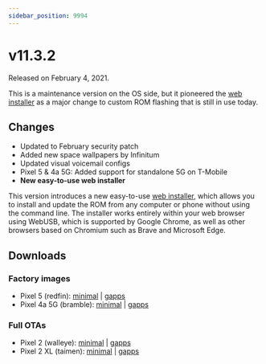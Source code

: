 ```yaml
---
sidebar_position: 9994
---
```


# v11.3.2

Released on February 4, 2021.

This is a maintenance version on the OS side, but it pioneered the [web installer](getting-started/install/web.mdx) as a major change to custom ROM flashing that is still in use today.

## Changes

- Updated to February security patch
- Added new space wallpapers by Infinitum
- Updated visual voicemail configs
- Pixel 5 & 4a 5G: Added support for standalone 5G on T-Mobile
- **New easy-to-use web installer**

This version introduces a new easy-to-use [web installer](getting-started/install/web.mdx), which allows you to install and update the ROM from any computer or phone without using the command line. The installer works entirely within your web browser using WebUSB, which is supported by Google Chrome, as well as other browsers based on Chromium such as Brave and Microsoft Edge.

## Downloads

### Factory images

- Pixel 5 (redfin): [minimal](https://github.com/ProtonAOSP/android_device_google_redbull/releases/download/v11.3.2/proton-aosp_redfin-factory_11.3.2.zip) | [gapps](https://github.com/ProtonAOSP/android_device_google_redbull/releases/download/v11.3.2/proton-aosp_redfin-factory_11.3.2-gapps.zip)
- Pixel 4a 5G (bramble): [minimal](https://github.com/ProtonAOSP/android_device_google_redbull/releases/download/v11.3.2/proton-aosp_bramble-factory_11.3.2.zip) | [gapps](https://github.com/ProtonAOSP/android_device_google_redbull/releases/download/v11.3.2/proton-aosp_bramble-factory_11.3.2-gapps.zip)

### Full OTAs

- Pixel 2 (walleye): [minimal](https://github.com/ProtonAOSP/android_device_google_wahoo/releases/download/v11.3.2/proton-aosp_walleye-ota_11.3.2.zip) | [gapps](https://github.com/ProtonAOSP/android_device_google_wahoo/releases/download/v11.3.2/proton-aosp_walleye-ota_11.3.2-gapps.zip)
- Pixel 2 XL (taimen): [minimal](https://github.com/ProtonAOSP/android_device_google_wahoo/releases/download/v11.3.2/proton-aosp_taimen-ota_11.3.2.zip) | [gapps](https://github.com/ProtonAOSP/android_device_google_wahoo/releases/download/v11.3.2/proton-aosp_taimen-ota_11.3.2-gapps.zip)
